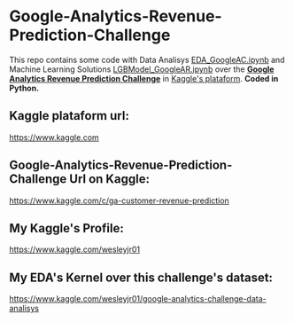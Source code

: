 # Google-Analytics-Revenue-Prediction-Challenge
This repo contains some code with Data Analisys [EDA_GoogleAC.ipynb](https://github.com/wesleyjr01/Google-Analytics-Revenue-Prediction-Challenge/blob/master/EDA_GoogleAC.ipynb) and Machine Learning Solutions [LGBModel_GoogleAR.ipynb](https://github.com/wesleyjr01/Google-Analytics-Revenue-Prediction-Challenge/blob/master/LGBModel_GoogleAR.ipynb)  over the **[Google Analytics Revenue Prediction Challenge](https://www.kaggle.com/c/ga-customer-revenue-prediction)** in [Kaggle's plataform](https://www.kaggle.com/). **Coded in Python.**

## Kaggle plataform url:
https://www.kaggle.com

## Google-Analytics-Revenue-Prediction-Challenge Url on Kaggle:
https://www.kaggle.com/c/ga-customer-revenue-prediction

## My Kaggle's Profile:
https://www.kaggle.com/wesleyjr01

## My EDA's Kernel over this challenge's dataset:
https://www.kaggle.com/wesleyjr01/google-analytics-challenge-data-analisys

